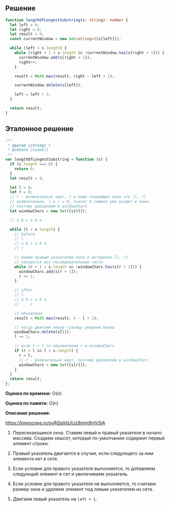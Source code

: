 ## Решение

```typescript
function lengthOfLongestSubstring(s: string): number {
  let left = 0;
  let right = 0;
  let result = 0;
  const currentWindow = new Set<string>([s[left]]);

  while (left < s.length) {
    while (right + 1 < s.length && !currentWindow.has(s[right + 1])) {
      currentWindow.add(s[right + 1]);
      right++;
    }

    result = Math.max(result, right - left + 1);

    currentWindow.delete(s[left]);

    left = left + 1;
  }

  return result;
}
```

## Эталонное решение

```javascript
/**
 * @param {string} s
 * @return {number}
 */
var lengthOfLongestSubstring = function (s) {
  if (s.length === 0) {
    return 0;
  }
  let result = 0;

  let l = 0;
  let r = 0;
  // r - включительно идет, т е наше плавающее окно это [l, r]
  // включительно, т к r = 0, значит 0 символ уже входит в окно,
  // поэтому добавляем в windowChars
  let windowChars = new Set([s[0]]);

  // a b c a b a

  while (l < s.length) {
    // before
    // l
    // a b c a b a
    // r

    // бежим правым указателем пока в интервале [l, r]
    // находятся все последовательные числа
    while (r + 1 < s.length && !windowChars.has(s[r + 1])) {
      windowChars.add(s[r + 1]);
      r += 1;
    }

    // after
    // l
    // a b c a b a
    //     r

    // обновляем
    result = Math.max(result, r - l + 1);

    // когда двигаем левую границу убираем буквы
    windowChars.delete(s[l]);
    l += 1;

    // если r < l то обноввляенм r и windowChars
    if (r < l && l < s.length) {
      r = l;
      // r - включительно идет, поэтому добавляем в windowChars
      windowChars = new Set([s[r]]);
    }
  }
  return result;
};
```

**Оценка по времени:** O(n)

**Оценка по памяти:** O(n)

**Описание решения:**

https://kinescope.io/pvRQiaVdJtJz8mm9m1r5iA

1. Пересекающиеся окна. Ставим левый и правый указатели в начало массива. Создаем хешсет, который по-умолчанию содержит первый элемент строки.

2. Правый указатель двигается в случае, если следующего за ним элемента нет в сете.

3. Если условие для правого указателя выполняется, то добавляем следующий элемент в сет и увеличиваем указатель.

4. Если условие для правого указателя не выполняется, то считаем размер окна и удаляем элемент под левым указателем из сета.

5. Двигаем левый указатель на `left + 1`.
